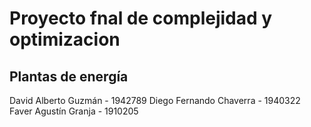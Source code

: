 # Proyecto fnal de complejidad y optimizacion
## Plantas de energía

David Alberto Guzmán    - 1942789
Diego Fernando Chaverra - 1940322
Faver Agustín Granja    - 1910205

